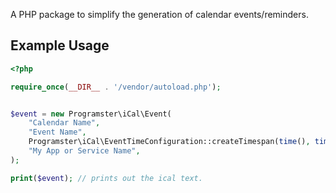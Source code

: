 A PHP package to simplify the generation of calendar events/reminders.

## Example Usage

```php
<?php

require_once(__DIR__ . '/vendor/autoload.php');


$event = new Programster\iCal\Event(
    "Calendar Name",
    "Event Name",
    Programster\iCal\EventTimeConfiguration::createTimespan(time(), time() + 3600),
    "My App or Service Name",
);

print($event); // prints out the ical text.
```
